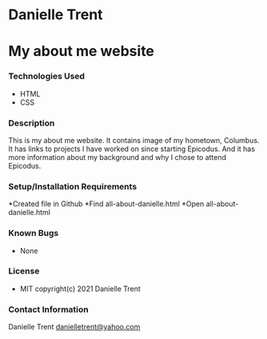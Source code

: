 # Danielle Trent

# My about me website


### Technologies Used
* HTML
* CSS

### Description
This is my about me website. It contains image of my hometown, Columbus. It has links to projects I have worked on since starting Epicodus. And it has more information about my background and why I chose to attend Epicodus.

### Setup/Installation Requirements
*Created file in Github
*Find all-about-danielle.html
*Open all-about-danielle.html

### Known Bugs
* None


### License
* MIT
copyright(c) 2021 Danielle Trent


### Contact Information
Danielle Trent danielletrent@yahoo.com

